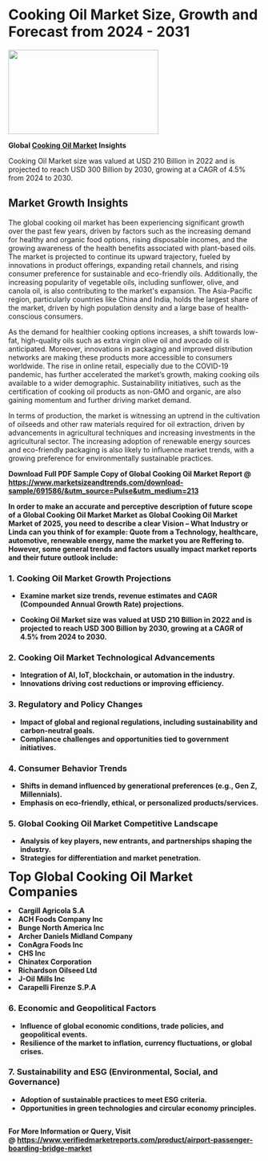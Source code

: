 <H1>Cooking Oil Market Size, Growth and Forecast from 2024 - 2031</H1><img class="aligncenter size-medium wp-image-584254" src="https://thirdeyenews.in/wp-content/uploads/2024/09/Global-Market-Research-300x168.jpeg" alt="" width="300" height="168" /><p><strong>Global&nbsp;<a href="https://www.marketsizeandtrends.com/download-sample/691586/&amp;utm_source=Pulse&amp;utm_medium=213">Cooking Oil Market</a> Insights</strong></p><p>Cooking Oil Market size was valued at USD 210 Billion in 2022 and is projected to reach USD 300 Billion by 2030, growing at a CAGR of 4.5% from 2024 to 2030.</p><p><h2>Market Growth Insights</h2> <p>The global cooking oil market has been experiencing significant growth over the past few years, driven by factors such as the increasing demand for healthy and organic food options, rising disposable incomes, and the growing awareness of the health benefits associated with plant-based oils. The market is projected to continue its upward trajectory, fueled by innovations in product offerings, expanding retail channels, and rising consumer preference for sustainable and eco-friendly oils. Additionally, the increasing popularity of vegetable oils, including sunflower, olive, and canola oil, is also contributing to the market's expansion. The Asia-Pacific region, particularly countries like China and India, holds the largest share of the market, driven by high population density and a large base of health-conscious consumers.</p> <p><strong></strong></p> <p>As the demand for healthier cooking options increases, a shift towards low-fat, high-quality oils such as extra virgin olive oil and avocado oil is anticipated. Moreover, innovations in packaging and improved distribution networks are making these products more accessible to consumers worldwide. The rise in online retail, especially due to the COVID-19 pandemic, has further accelerated the market’s growth, making cooking oils available to a wider demographic. Sustainability initiatives, such as the certification of cooking oil products as non-GMO and organic, are also gaining momentum and further driving market demand.</p> <p>In terms of production, the market is witnessing an uptrend in the cultivation of oilseeds and other raw materials required for oil extraction, driven by advancements in agricultural techniques and increasing investments in the agricultural sector. The increasing adoption of renewable energy sources and eco-friendly packaging is also likely to influence market trends, with a growing preference for environmentally sustainable practices.</p> <p><strong></p><p><span class=""><strong>Download Full PDF Sample Copy of Global Cooking Oil Market Report</strong> @ <a href="https://www.marketsizeandtrends.com/download-sample/691586/&amp;utm_source=Pulse&amp;utm_medium=213" target="_blank">https://www.marketsizeandtrends.com/download-sample/691586/&amp;utm_source=Pulse&amp;utm_medium=213</a></span></p><p>In order to make an accurate and perceptive description of future scope of a Global&nbsp;Cooking Oil Market Market as Global&nbsp;Cooking Oil Market Market of 2025, you need to describe a clear Vision &ndash; What Industry or Linda can you think of for example: Quote from a Technology, healthcare, automotive, renewable energy, name the market you are Reffering to. However, some general trends and factors usually impact market reports and their future outlook include:</p><h3>1.&nbsp;<strong>Cooking Oil Market Growth Projections</strong></h3><ul><li>Examine market size trends, revenue estimates and CAGR (Compounded Annual Growth Rate) projections.</li><li><p>Cooking Oil Market size was valued at USD 210 Billion in 2022 and is projected to reach USD 300 Billion by 2030, growing at a CAGR of 4.5% from 2024 to 2030.</p></li></ul><h3>2.&nbsp;<strong>Cooking Oil Market Technological Advancements</strong></h3><ul><li>Integration of AI, IoT, blockchain, or automation in the industry.</li><li>Innovations driving cost reductions or improving efficiency.</li></ul><h3>3.&nbsp;<strong>Regulatory and Policy Changes</strong></h3><ul><li>Impact of global and regional regulations, including sustainability and carbon-neutral goals.</li><li>Compliance challenges and opportunities tied to government initiatives.</li></ul><h3>4.&nbsp;<strong>Consumer Behavior Trends</strong></h3><ul><li>Shifts in demand influenced by generational preferences (e.g., Gen Z, Millennials).</li><li>Emphasis on eco-friendly, ethical, or personalized products/services.</li></ul><h3>5.&nbsp;<strong>Global Cooking Oil Market Competitive Landscape</strong></h3><ul><li>Analysis of key players, new entrants, and partnerships shaping the industry.</li><li>Strategies for differentiation and market penetration.</li></ul><p data-pm-slice="1 1 []"><span style="color: inherit; font-family: inherit; font-size: 25px;">Top Global Cooking Oil Market Companies</span></p><div class="" data-test-id=""><p><li>Cargill Agricola S.A</li><li> ACH Foods Company Inc</li><li> Bunge North America Inc</li><li> Archer Daniels Midland Company</li><li> ConAgra Foods Inc</li><li> CHS Inc</li><li> Chinatex Corporation</li><li> Richardson Oilseed Ltd</li><li> J-Oil Mills Inc</li><li> Carapelli Firenze S.P.A</li></p></div><h3>6.&nbsp;<strong>Economic and Geopolitical Factors</strong></h3><ul><li>Influence of global economic conditions, trade policies, and geopolitical events.</li><li>Resilience of the market to inflation, currency fluctuations, or global crises.</li></ul><h3>7.&nbsp;<strong>Sustainability and ESG (Environmental, Social, and Governance)</strong></h3><ul><li>Adoption of sustainable practices to meet ESG criteria.</li><li>Opportunities in green technologies and circular economy principles.</li></ul><h2><strong style="font-size: 14px;">For More Information or Query, Visit @&nbsp;</strong><a style="background-color: #ffffff; font-size: 14px;" href="https://www.marketsizeandtrends.com/report/cooking-oil-market/" target="_blank">https://www.verifiedmarketreports.com/product/airport-passenger-boarding-bridge-market</a></h2>

